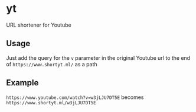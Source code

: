 # yt

URL shortener for Youtube

## Usage
Just add the query for the `v` parameter in the original Youtube url to the end of `https://www.shortyt.ml/` as a path

## Example
`https://www.youtube.com/watch?v=w3jLJU7DT5E` becomes `https://www.shortyt.ml/w3jLJU7DT5E`
